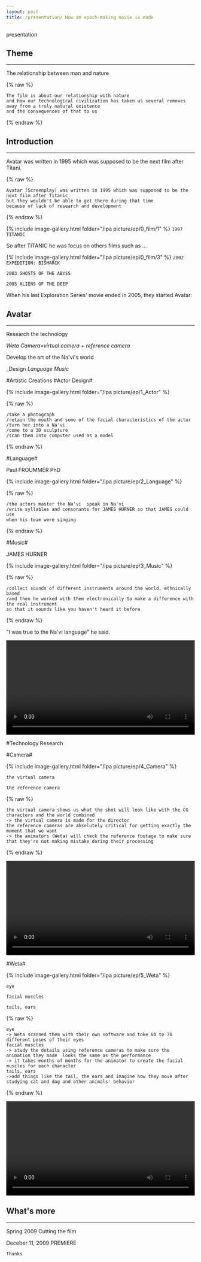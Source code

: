 ```yaml
---
layout: post
title: /presentation/ How an epoch-making movie is made
---
```


presentation

## Theme ##
----

The relationship between man and nature

{% raw %}
```liquid
The film is about our relationship with nature 
and how our technological civilization has taken us several removes away from a truly natural existence 
and the consequences of that to us
```
{% endraw %}

## Introduction ##
----

Avatar was written in 1995 which was supposed to be the next film after Titani.

{% raw %}
```liquid
Avatar (Screenplay) was written in 1995 which was supposed to be the next film after Titanic 
but they wouldn't be able to get there during that time 
because of lack of research and development
```
{% endraw %}

{% include image-gallery.html folder="/ipa picture/ep/0_film/1" %}
`1997 TITANIC`

So after TITANIC he was focus on others films such as ...

{% include image-gallery.html folder="/ipa picture/ep/0_film/3" %}
`2002 EXPEDITION: BISMARCK`

`2003 GHOSTS OF THE ABYSS`

`2005 ALIENS OF THE DEEP`

When his last Exploration Series' movie ended in 2005, they started  Avatar:

## Avatar ##
----

Research the technology

_Weta_ _Camera=virtual camera + reference camera_

Develop the art of the Na'vi's world

_Design _Language_ _Music_

#Artistic Creations
#Actor Design#

{% include image-gallery.html folder="/ipa picture/ep/1_Actor" %}

{% raw %}
```liquid
/take a photograph
/retain the mouth and some of the facial characteristics of the actor
/turn her into a Na'vi
/come to a 3D sculpture 
/scan them into computer used as a model
```
{% endraw %}

#Language#

Paul FROUMMER PhD

{% include image-gallery.html folder="/ipa picture/ep/2_Language" %}

{% raw %}
```liquid
/the actors master the Na'vi  speak in Na'vi
/write syllables and consonants for JAMES HURNER so that JAMES could use 
when his team were singing
```
{% endraw %}

#Music#

JAMES HURNER

{% include image-gallery.html folder="/ipa picture/ep/3_Music" %}

{% raw %}
```liquid
/collect sounds of different instruments around the world, ethnically based
/and then he worked with them electronically to make a difference with the real instrument 
so that it sounds like you haven't heard it before
```
{% endraw %}

"I was true to the Na'vi language" he said.

<video width="100%" height="auto" controls>
<source src="https://raw.githubusercontent.com/startadaywithasmile/startadaywithasmile.github.io/master/ipa%20picture/ep/3_Music/music.mp4">
</video>

#Technology Research

#Camera#

{% include image-gallery.html folder="/ipa picture/ep/4_Camera" %}

`the virtual camera` 

`the reference camera`

{% raw %}
```liquid
the virtual camera shows us what the shot will look like with the CG characters and the world combined
-> the virtual camera is made for the director
the reference cameras are absolutely critical for getting exactly the moment that we want 
-> the animators (Weta) will check the reference footage to make sure that they're not making mistake during their processing
```
{% endraw %}

<video width="100%" height="auto" controls>
<source src="https://raw.githubusercontent.com/startadaywithasmile/startadaywithasmile.github.io/master/ipa%20picture/ep/4_Camera/cammera.mp4">
</video>

#Weta#

{% include image-gallery.html folder="/ipa picture/ep/5_Weta" %}

`eye`

`facial muscles` 

`tails, ears` 

{% raw %}
```liquid
eye
-> Weta scanned them with their own software and toke 60 to 70 different poses of their eyes 
facial muscles
-> study the details using reference cameras to make sure the animation they made  looks the same as the performance
-> it takes months of months for the animator to create the facial muscles for each character
tails, ears
->add things like the tail, the ears and imagine how they move after studying cat and dog and other animals' behavior 
```
{% endraw %}

<video width="100%" height="auto" controls>
<source src="https://raw.githubusercontent.com/startadaywithasmile/startadaywithasmile.github.io/master/ipa%20picture/ep/5_Weta/Weta.mp4">
</video>

## What's more ##
----

Spring 2009 Cutting the film

Deceber 11, 2009 PREMIERE

`Thanks`



